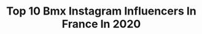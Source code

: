 ---
title: Top 10 Bmx Instagram Influencers In France In 2020
description: >-
  Find top bmx Instagram influencers in France in 2020. Most popular hashtags: #stayhome #bmxrace #flair #braap.
platform: Instagram
profiles:
  - username: "patrick_kempf"
    fullname: >-
      Patrik Kempf
    location: "France"
    followers: 58936
    engagement: 979
    commentsToLikes: 0.004564
    id: ck5q6tzy8yt0r0i11mbd54ti7
    verified: false
    hashtags: "#vanshop, #fentleszunkegyhetig, #ski, #alfaromeo"
  - username: "gurvanlebloch"
    fullname: >-
      Gurvan Le Bloc'h
    location: "France"
    followers: 9791
    engagement: 907
    commentsToLikes: 0.002915
    id: ck5cb838fex1w0i11pehhhwec
    verified: false
    hashtags: "#court, #mercedes, #breton, #actor"
  - username: "camillemaire777"
    fullname: >-
      Camille Maire
    location: "France"
    followers: 6549
    engagement: 1362
    commentsToLikes: 0.003370
    id: ck5bvbe9mjbyw0i11u30rt494
    verified: false
    hashtags: "#travel, #kaifight77, #braap, #shepparton"
  - username: "midjdeal"
    fullname: >-
      Midj Deal - WNBF® PRO Physique
    location: "France"
    followers: 32668
    engagement: 186
    commentsToLikes: 0.055955
    id: ck6uctm0ghfw80j71a1zlgv9k
    verified: false
    hashtags: "#daughter, #dadlife, #happy, #happiness"
  - username: "monsieur_bmx"
    fullname: >-
      Monsieur BMX
    location: "France"
    followers: 10578
    engagement: 866
    commentsToLikes: 0.039872
    id: ck5zsvh0cz9an0i14mgs1b5g5
    verified: false
    hashtags: "#sculpture, #notoriousbmx, #streetartnantes, #grandreportage"
  - username: "alexmonfortbmx"
    fullname: >-
      A L E X   M O N F O R T
    location: "France"
    followers: 6133
    engagement: 1389
    commentsToLikes: 0.027182
    id: ck5q1two1cref0i118qrxdm1c
    verified: false
    hashtags: "#bmxstreet, #seignosse, #flair, #bowl"
  - username: "sheimpaillardbmx"
    fullname: >-
      Sheim Paillard
    location: "France"
    followers: 2752
    engagement: 1713
    commentsToLikes: 0.074503
    id: ckap4o50j84ff0i78ad0faz2g
    verified: false
    hashtags: "#legalizebmx, #dirt, #partage, #truck"
  - username: "jaredgravesmtb"
    fullname: >-
      Jared graves
    location: "France"
    followers: 66910
    engagement: 597
    commentsToLikes: 0.014504
    id: ck55p00bz9ij60i11wpst67la
    verified: true
    hashtags: "#protiptuesday, #desperatetimes, #empireslx, #ridefox"
  - username: "wiawis_bmx"
    fullname: >-
      W I A W I S B M X C A R B O N
    location: "France"
    followers: 9107
    engagement: 1023
    commentsToLikes: 0.005140
    id: ck5buiismhupl0i117fd2f3rk
    verified: false
    hashtags: "#bmxforlife, #bike, #consistency, #wiawisbmx"
  - username: "jeremybodzen"
    fullname: >-
      KoalaBodz🐨
    location: "France"
    followers: 5725
    engagement: 1854
    commentsToLikes: 0.026318
    id: ck5zkvxlok9e20i14nyl32ood
    verified: false
    hashtags: "#whipitwednesday, #bmxrace, #stayhome"
---